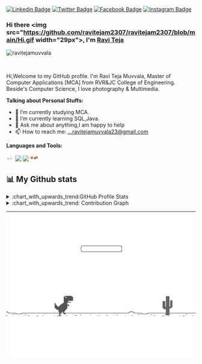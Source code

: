 [![Linkedin Badge](https://img.shields.io/badge/-raviteja__muvvala-blue?style=flat-square&logo=Linkedin&logoColor=white&link=https://www.linkedin.com/in/ravi-teja-muvvala-255743151/)](https://www.linkedin.com/in/ravi-teja-muvvala-255743151/) 
[![Twitter Badge](https://img.shields.io/badge/-@raviteja__muvvala-1ca0f1?style=flat-square&labelColor=1ca0f1&logo=twitter&logoColor=white&link=https://twitter.com/RAVITEJA_2307)](https://twitter.com/RAVITEJA_2307) 
[![Facebook Badge](https://img.shields.io/badge/-@raviteja__muvvala-3b5998?style=flat-square&labelColor=3b5998&logo=facebook&logoColor=white&link=https://www.facebook.com/raviteja2307)](https://www.facebook.com/raviteja2307) 
[![Instagram Badge](https://img.shields.io/badge/-@raviteja__muvvala-D7008A?style=flat-square&labelColor=D7008A&logo=Instagram&logoColor=white&link=https://www.instagram.com/raviteja_2307/)](https://www.instagram.com/raviteja_2307/) 

### Hi there <img src="https://github.com/ravitejam2307/ravitejam2307/blob/main/Hi.gif width="29px">, I'm [Ravi Teja](https://github.com/ravitejam2307)
<p align="left"> <img src="https://komarev.com/ghpvc/?username=ravitejamuvvala" alt="ravitejamuvvala" /> </p> 


<br/>

Hi,Welcome to my GitHub profile. I'm Ravi Teja Muvvala, Master of Computer Applications [MCA] from RVR&JC College of Engineering. 
 Beside's Computer Science, I love photography & Multimedia.

**Talking about Personal Stuffs:**

- 🔭 I’m currently studying MCA.
- 🌱 I’m currently learning SQL,Java.
- 💬 Ask me about anything,I am happy to help
- 📫 How to reach me: ...ravitejamuvvala23@gmail.com

**Languages and Tools:**  

<code><img height="20" src="https://raw.githubusercontent.com/github/explore/80688e429a7d4ef2fca1e82350fe8e3517d3494d/topics/mysql/mysql.png"></code>
<code><img height="20" src="https://github.com/ravitejamuvvala/project_MCA/blob/master/java.jpg"></code>
<code><img height="20" src="https://github.com/ravitejamuvvala/project_MCA/blob/master/html%26css.png"></code>
<code><img height="20" src="https://raw.githubusercontent.com/github/explore/80688e429a7d4ef2fca1e82350fe8e3517d3494d/topics/git/git.png"></code>

## 📊 My Github stats

<details>
  <summary>:chart_with_upwards_trend:GitHub Profile Stats</summary>
  <br/>
  <img src="https://github-readme-stats.vercel.app/api?username=ravitejam2307&show_icons=true&theme=chartreuse-dark" alt="GitHub Stats" align="center" width="48%" />
  <img src="https://github-readme-stats.vercel.app/api/top-langs/?username=ravitejam2307&layout=compact&theme=chartreuse-dark&langs_count=6" alt="GitHub Top-Langs" align="center" width="40%" />
  <br/>
 
</details>

<details>
   <summary>:chart_with_upwards_trend: Contribution Graph </summary>
   <br/>
   <a><img alt="Activity Graph" src="https://activity-graph.herokuapp.com/graph?username=ravitejam2307&bg_color=1F222E&color=F8D866&line=F85D7F&point=FFFFFF&hide_border=true" /></a>
</details>

---

![Dino](https://github.com/ravitejam2307/project_MCA/blob/master/dino1.gif)
